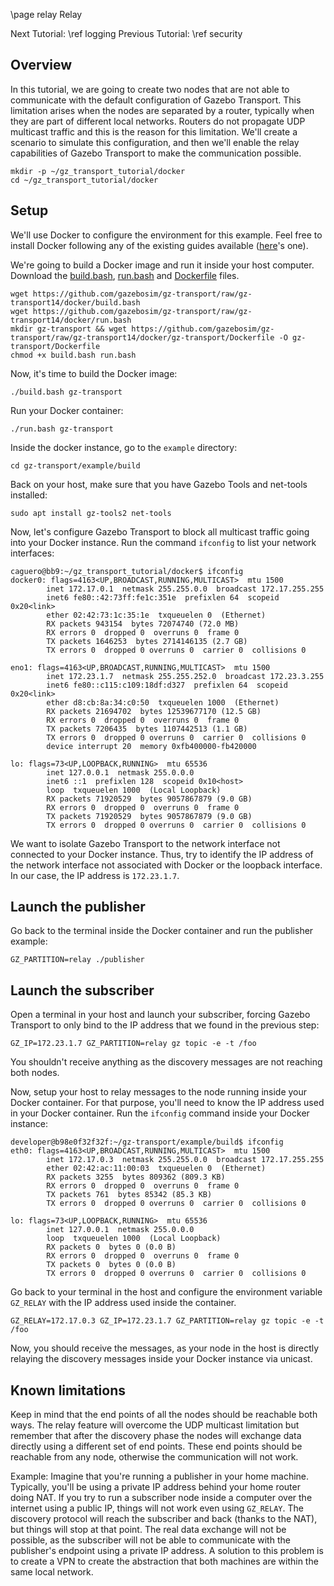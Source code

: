 \page relay Relay

Next Tutorial: \ref logging
Previous Tutorial: \ref security

## Overview

In this tutorial, we are going to create two nodes that are not able to
communicate with the default configuration of Gazebo Transport. This
limitation arises when the nodes are separated by a router, typically when they
are part of different local networks. Routers do not propagate UDP multicast
traffic and this is the reason for this limitation. We'll create a scenario to
simulate this configuration, and then we'll enable the relay capabilities of
Gazebo Transport to make the communication possible.

```{.sh}
mkdir -p ~/gz_transport_tutorial/docker
cd ~/gz_transport_tutorial/docker
```

## Setup

We'll use Docker to configure the environment for this example. Feel free to
install Docker following any of the existing guides available
([here](https://docs.docker.com/get-docker/)'s one).

We're going to build a Docker image and run it inside your host computer.
Download the [build.bash](https://github.com/gazebosim/gz-transport/raw/gz-transport14/docker/build.bash), [run.bash](https://github.com/gazebosim/gz-transport/raw/gz-transport14/docker/run.bash) and
[Dockerfile](https://github.com/gazebosim/gz-transport/raw/gz-transport14/docker/gz-transport/Dockerfile) files.

```{.sh}
wget https://github.com/gazebosim/gz-transport/raw/gz-transport14/docker/build.bash
wget https://github.com/gazebosim/gz-transport/raw/gz-transport14/docker/run.bash
mkdir gz-transport && wget https://github.com/gazebosim/gz-transport/raw/gz-transport14/docker/gz-transport/Dockerfile -O gz-transport/Dockerfile
chmod +x build.bash run.bash
```

Now, it's time to build the Docker image:
```
./build.bash gz-transport
```

Run your Docker container:
```
./run.bash gz-transport
```

Inside the docker instance, go to the `example` directory:
```
cd gz-transport/example/build
```

Back on your host, make sure that you have Gazebo Tools and net-tools
installed:
```
sudo apt install gz-tools2 net-tools
```

Now, let's configure Gazebo Transport to block all multicast traffic going
into your Docker instance. Run the command `ifconfig` to list your network
interfaces:
```
caguero@bb9:~/gz_transport_tutorial/docker$ ifconfig
docker0: flags=4163<UP,BROADCAST,RUNNING,MULTICAST>  mtu 1500
        inet 172.17.0.1  netmask 255.255.0.0  broadcast 172.17.255.255
        inet6 fe80::42:73ff:fe1c:351e  prefixlen 64  scopeid 0x20<link>
        ether 02:42:73:1c:35:1e  txqueuelen 0  (Ethernet)
        RX packets 943154  bytes 72074740 (72.0 MB)
        RX errors 0  dropped 0  overruns 0  frame 0
        TX packets 1646253  bytes 2714146135 (2.7 GB)
        TX errors 0  dropped 0 overruns 0  carrier 0  collisions 0

eno1: flags=4163<UP,BROADCAST,RUNNING,MULTICAST>  mtu 1500
        inet 172.23.1.7  netmask 255.255.252.0  broadcast 172.23.3.255
        inet6 fe80::c115:c109:18df:d327  prefixlen 64  scopeid 0x20<link>
        ether d8:cb:8a:34:c0:50  txqueuelen 1000  (Ethernet)
        RX packets 21694702  bytes 12539677170 (12.5 GB)
        RX errors 0  dropped 0  overruns 0  frame 0
        TX packets 7206435  bytes 1107442513 (1.1 GB)
        TX errors 0  dropped 0 overruns 0  carrier 0  collisions 0
        device interrupt 20  memory 0xfb400000-fb420000

lo: flags=73<UP,LOOPBACK,RUNNING>  mtu 65536
        inet 127.0.0.1  netmask 255.0.0.0
        inet6 ::1  prefixlen 128  scopeid 0x10<host>
        loop  txqueuelen 1000  (Local Loopback)
        RX packets 71920529  bytes 9057867879 (9.0 GB)
        RX errors 0  dropped 0  overruns 0  frame 0
        TX packets 71920529  bytes 9057867879 (9.0 GB)
        TX errors 0  dropped 0 overruns 0  carrier 0  collisions 0
```

We want to isolate Gazebo Transport to the network interface not connected to
your Docker instance. Thus, try to identify the IP address of the network
interface not associated with Docker or the loopback interface. In our case,
the IP address is `172.23.1.7`.

## Launch the publisher

Go back to the terminal inside the Docker container and run the publisher
example:
```
GZ_PARTITION=relay ./publisher
```

## Launch the subscriber

Open a terminal in your host and launch your subscriber, forcing Gazebo
Transport to only bind to the IP address that we found in the previous step:

```
GZ_IP=172.23.1.7 GZ_PARTITION=relay gz topic -e -t /foo
```

You shouldn't receive anything as the discovery messages are not reaching both
nodes.

Now, setup your host to relay messages to the node running inside your
Docker container. For that purpose, you'll need to know the IP address used
in your Docker container. Run the `ifconfig` command inside your Docker
instance:
```
developer@b98e0f32f32f:~/gz-transport/example/build$ ifconfig
eth0: flags=4163<UP,BROADCAST,RUNNING,MULTICAST>  mtu 1500
        inet 172.17.0.3  netmask 255.255.0.0  broadcast 172.17.255.255
        ether 02:42:ac:11:00:03  txqueuelen 0  (Ethernet)
        RX packets 3255  bytes 809362 (809.3 KB)
        RX errors 0  dropped 0  overruns 0  frame 0
        TX packets 761  bytes 85342 (85.3 KB)
        TX errors 0  dropped 0 overruns 0  carrier 0  collisions 0

lo: flags=73<UP,LOOPBACK,RUNNING>  mtu 65536
        inet 127.0.0.1  netmask 255.0.0.0
        loop  txqueuelen 1000  (Local Loopback)
        RX packets 0  bytes 0 (0.0 B)
        RX errors 0  dropped 0  overruns 0  frame 0
        TX packets 0  bytes 0 (0.0 B)
        TX errors 0  dropped 0 overruns 0  carrier 0  collisions 0
```

Go back to your terminal in the host and configure the environment variable
`GZ_RELAY` with the IP address used inside the container.

```
GZ_RELAY=172.17.0.3 GZ_IP=172.23.1.7 GZ_PARTITION=relay gz topic -e -t /foo
```

Now, you should receive the messages, as your node in the host is directly
relaying the discovery messages inside your Docker instance via unicast.

## Known limitations

Keep in mind that the end points of all the nodes should be reachable both
ways. The relay feature will overcome the UDP multicast limitation but remember
that after the discovery phase the nodes will exchange data directly using a
different set of end points. These end points should be reachable from any node,
otherwise the communication will not work.

Example: Imagine that you're running a publisher in your home machine.
Typically, you'll be using a private IP address behind your home router doing
NAT. If you try to run a subscriber node inside a computer over the internet
using a public IP, things will not work even using `GZ_RELAY`. The discovery
protocol will reach the subscriber and back (thanks to the NAT), but things will
stop at that point. The real data exchange will not be possible, as the
subscriber will not be able to communicate with the publisher's endpoint using
a private IP address. A solution to this problem is to create a VPN to create
the abstraction that both machines are within the same local network.
